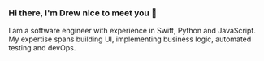 ### Hi there, I'm Drew nice to meet you 👋

I am a software engineer with experience in Swift, Python and JavaScript. <!-- I primarily focus on iOS development, which I have been doing for the past 7+ years. --> My expertise spans building UI, implementing business logic, automated testing and devOps.

<!-- I recently worked as an iOS Engineer at [DAZN](https://dazngroup.com/) where I was involved in a lot of interesting projects and features, most notably building features to provide support for [NFL Game Pass International](https://www.dazn.com/en-US/news/football/dazn-and-nfl-sign-long-term-global-deal-from-2023-season/7azf7nio2pm11mvim1ypoi711) globally through DAZN. -->

<!-- In 2015, after graduating from [MEST Africa](https://meltwater.org/), I co-founded [Ampersand Technologies Ltd](https://ampersandllc.co) where I served as Tech Lead. In this role, I had the opportunity to provide technical vision and leadership for the company as well as provide mentorship for entry-level engineers and interns. -->

<!-- I'm currently taking a deep dive into software architecture, I've taken a liken to [Clean Architecture written by Robert C. Martin](https://www.amazon.com/Clean-Architecture-Craftsmans-Software-Structure/dp/0134494164) -->

<!-- I contribute actively to opensource through Greenstand. -->

<!-- In my spare time when I am not coding, I like to play with my arduino. I am currently building a water-level monitor which you can follow along here. -->


<!--
**drewbrns/drewbrns** is a ✨ _special_ ✨ repository because its `README.md` (this file) appears on your GitHub profile.

Here are some ideas to get you started:

- 🔭 I’m currently working on ...
- 🌱 I’m currently learning ...
- 👯 I’m looking to collaborate on ...
- 🤔 I’m looking for help with ...
- 💬 Ask me about ...
- 📫 How to reach me: ...
- 😄 Pronouns: ...
- ⚡ Fun fact: ...

🌱 I’m currently taking a deep dive into ...
  - 
  - Algorithmic thinking
  - Machine learning - classical as well as deep learning

-->

